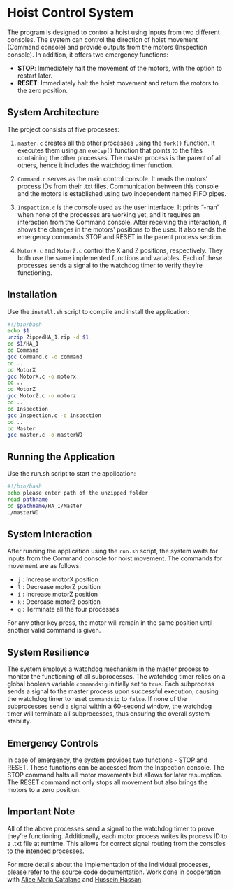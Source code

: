 # Hoist Control System

The program is designed to control a hoist using inputs from two different consoles. The system can control the direction of hoist movement (Command console) and provide outputs from the motors (Inspection console). In addition, it offers two emergency functions: 

- **STOP**: Immediately halt the movement of the motors, with the option to restart later.
- **RESET**: Immediately halt the hoist movement and return the motors to the zero position.

## System Architecture

The project consists of five processes:

1. `master.c` creates all the other processes using the `fork()` function. It executes them using an `execvp()` function that points to the files containing the other processes. The master process is the parent of all others, hence it includes the watchdog timer function.

2. `Command.c` serves as the main control console. It reads the motors’ process IDs from their .txt files. Communication between this console and the motors is established using two independent named FIFO pipes.

3. `Inspection.c` is the console used as the user interface. It prints “-nan” when none of the processes are working yet, and it requires an interaction from the Command console. After receiving the interaction, it shows the changes in the motors' positions to the user. It also sends the emergency commands STOP and RESET in the parent process section.

4. `MotorX.c` and `MotorZ.c` control the X and Z positions, respectively. They both use the same implemented functions and variables. Each of these processes sends a signal to the watchdog timer to verify they’re functioning.

## Installation

Use the `install.sh` script to compile and install the application:

```bash
#!/bin/bash
echo $1
unzip ZippedHA_1.zip -d $1
cd $1/HA_1
cd Command
gcc Command.c -o command
cd ..
cd MotorX
gcc MotorX.c -o motorx
cd ..
cd MotorZ
gcc MotorZ.c -o motorz
cd ..
cd Inspection
gcc Inspection.c -o inspection
cd ..
cd Master
gcc master.c -o masterWD
```
## Running the Application
Use the run.sh script to start the application:
```bash
#!/bin/bash
echo please enter path of the unzipped folder
read pathname
cd $pathname/HA_1/Master
./masterWD
```

## System Interaction

After running the application using the `run.sh` script, the system waits for inputs from the Command console for hoist movement. The commands for movement are as follows:

- `j` : Increase motorX position
- `l` : Decrease motorZ position
- `i` : Increase motorZ position
- `k` : Decrease motorZ position
- `q` : Terminate all the four processes

For any other key press, the motor will remain in the same position until another valid command is given.

## System Resilience

The system employs a watchdog mechanism in the master process to monitor the functioning of all subprocesses. The watchdog timer relies on a global boolean variable `commandsig` initially set to `true`. Each subprocess sends a signal to the master process upon successful execution, causing the watchdog timer to reset `commandsig` to `false`. If none of the subprocesses send a signal within a 60-second window, the watchdog timer will terminate all subprocesses, thus ensuring the overall system stability.

## Emergency Controls

In case of emergency, the system provides two functions - STOP and RESET. These functions can be accessed from the Inspection console. The STOP command halts all motor movements but allows for later resumption. The RESET command not only stops all movement but also brings the motors to a zero position.

## Important Note

All of the above processes send a signal to the watchdog timer to prove they’re functioning. Additionally, each motor process writes its process ID to a .txt file at runtime. This allows for correct signal routing from the consoles to the intended processes.

For more details about the implementation of the individual processes, please refer to the source code documentation.
Work done in cooperation with [Alice Maria Catalano](https://github.com/AliceCatalano) and [Hussein Hassan](https://github.com/husseinfd97).
